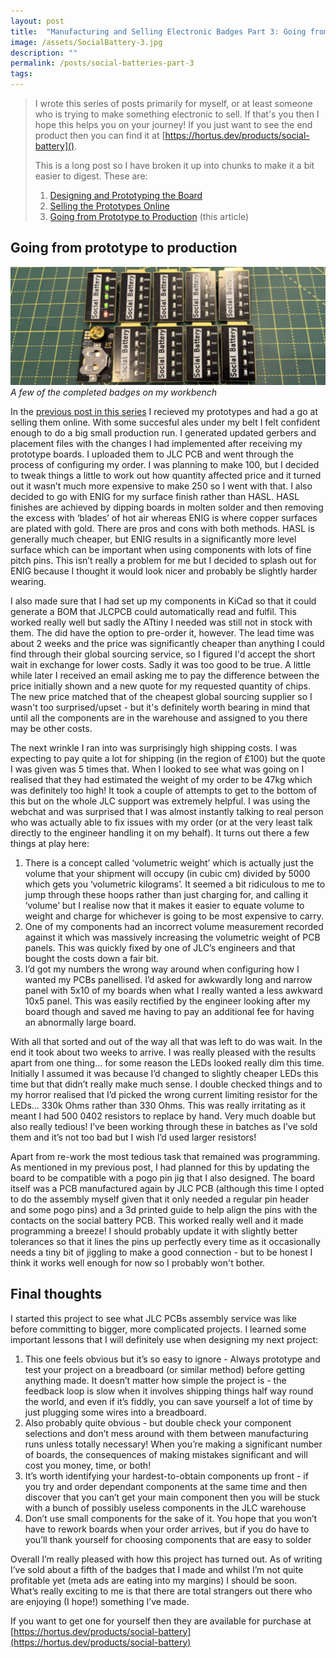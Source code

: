 ```yaml
---
layout: post
title:  "Manufacturing and Selling Electronic Badges Part 3: Going from Prototype to Production"
image: /assets/SocialBattery-3.jpg
description: ""
permalink: /posts/social-batteries-part-3
tags:
---
```


>I wrote this series of posts primarily for myself, or at least someone who is trying to make something electronic to sell. If that's you then I hope this helps you on your journey!  If you just want to see the end product then you can find it at [https://hortus.dev/products/social-battery](). 
>
>This is a long post so I have broken it up into chunks to make it a bit easier to digest. These are:
>
>1. [Designing and Prototyping the Board](/posts/social-batteries-part-1)
>2. [Selling the Prototypes Online](/posts/social-batteries-part-2)
>3. [Going from Prototype to Production](/posts/social-batteries-part-3) (this article)

## Going from prototype to production
![The final product on my workbench](/assets/SocialBattery-3.jpg)
*A few of the completed badges on my workbench*

In the [previous post in this series](/posts/social-batteries-part-2) I recieved my prototypes and had a go at selling them online. With some succesful ales under my belt I felt confident enough to do a big small production run. I generated updated gerbers and placement files with the changes I had implemented after receiving my prototype boards. I uploaded them to JLC PCB and went through the process of configuring my order. I was planning to make 100, but I decided to tweak things a little to work out how quantity affected price and it turned out it wasn’t much more expensive to make 250 so I went with that. I also decided to go with ENIG for my surface finish rather than HASL. HASL finishes are achieved by dipping boards in molten solder and then removing the excess with ‘blades’ of hot air whereas ENIG is where copper surfaces are plated with gold. There are pros and cons with both methods. HASL is generally much cheaper, but ENIG results in a significantly more level surface which can be important when using components with lots of fine pitch pins. This isn’t really a problem for me but I decided to splash out for ENIG because I thought it would look nicer and probably be slightly harder wearing.

I also made sure that I had set up my components in KiCad so that it could generate a BOM that JLCPCB could automatically read and fulfil. This worked really well but sadly the ATtiny I needed was still not in stock with them. The did have the option to pre-order it, however. The lead time was about 2 weeks and the price was significantly cheaper than anything I could find through their global sourcing service, so I figured I'd accept the short wait in exchange for lower costs. Sadly it was too good to be true. A little while later I received  an email asking me to pay the difference between the price initially shown and a new quote for my requested quantity of chips. The new price matched that of the cheapest global sourcing supplier so I wasn't too surprised/upset - but it's definitely worth bearing in mind that until all the components are in the warehouse and assigned to you there may be other costs.

The next wrinkle I ran into was surprisingly high shipping costs. I was expecting to pay quite a lot for shipping (in the region of £100) but the quote I was given was 5 times that. When I looked to see what was going on I realised that they had estimated the weight of my order to be 47kg which was definitely too high! It took a couple of attempts to get to the bottom of this but on the whole JLC support was extremely helpful. I was using the webchat and was surprised that I was almost instantly talking to real person who was actually able to fix issues with my order (or at the very least talk directly to the engineer handling it on my behalf). It turns out there a few things at play here:

1. There is a concept called ‘volumetric weight’ which is actually just the volume that your shipment will occupy (in cubic cm) divided by 5000 which gets you ‘volumetric kilograms’. It seemed a bit ridiculous to me to jump through these hoops rather than just charging for, and calling it ‘volume’ but I realise now that it makes it easier to equate volume to weight and charge for whichever is going to be most expensive to carry.
2. One of my components had an incorrect volume measurement recorded against it which was massively increasing the volumetric weight of PCB panels. This was quickly fixed by one of JLC’s engineers and that bought the costs down a fair bit.
3. I’d got my numbers the wrong way around when configuring how I wanted my PCBs panellised. I’d asked for awkwardly long and narrow panel with 5x10 of my boards when what I really wanted a less awkward 10x5 panel. This was easily rectified by the engineer looking after my board though and saved me having to pay an additional fee for having an abnormally large board.

With all that sorted and out of the way all that was left to do was wait. In the end it took about two weeks to arrive. I was really pleased with the results apart from one thing… for some reason the LEDs looked really dim this time. Initially I assumed it was because I’d changed to slightly cheaper LEDs this time but that didn’t really make much sense. I double checked things and to my horror realised that I’d picked the wrong current limiting resistor for the LEDs… 330k Ohms rather than 330 Ohms. This was really irritating as it meant I had 500 0402 resistors to replace by hand. Very much doable but also really tedious!  I’ve been working through these in batches as I’ve sold them and it’s not too bad but I wish I’d used larger resistors!

Apart from re-work the most tedious task that remained was programming. As mentioned in my previous post, I had planned for this by updating the board to be compatible with a pogo pin jig that I also designed. The board itself was a PCB manufactured again by JLC PCB (although this time I opted to do the assembly myself given that it only needed a regular pin header and some pogo pins) and a 3d printed guide to help align the pins with the contacts on the social battery PCB. This worked really well and it made programming a breeze! I should probably update it with slightly better tolerances so that it lines the pins up perfectly every time as it occasionally needs a tiny bit of jiggling to make a good connection - but to be honest I think it works well enough for now so I probably won't bother.

## Final thoughts
I started this project to see what JLC PCBs assembly service was like before committing to bigger, more complicated projects.  I learned some important lessons that I will definitely use when designing my next project:

1. This one feels obvious but it’s so easy to ignore - Always prototype and test your project on a breadboard (or similar method) before getting anything made. It doesn’t matter how simple the project is - the feedback loop is slow when it involves shipping things half way round the world, and even if it’s fiddly, you can save yourself a lot of time by just plugging some wires into a breadboard.
2. Also probably quite obvious - but double check your component selections and don’t mess around with them between manufacturing runs unless totally necessary! When you’re making a significant number of boards, the consequences of making mistakes significant and will cost you money, time, or both!
3. It’s worth identifying your hardest-to-obtain components up front - if you try and order dependant components at the same time and then discover that you can’t get your main component then you will be stuck with a bunch of possibly useless components in the JLC warehouse
4. Don’t use small components for the sake of it. You hope that you won’t have to rework boards when your order arrives, but if you do have to you’ll thank yourself for choosing components that are easy to solder

Overall I’m really pleased with how this project has turned out. As of writing I’ve sold about a fifth of the badges that I made and whilst I’m not quite profitable yet (meta ads are eating into my margins) I should be soon. What’s really exciting to me is that there are total strangers out there who are enjoying (I hope!) something I’ve made. 

If you want to get one for yourself then they are available for purchase at [https://hortus.dev/products/social-battery](https://hortus.dev/products/social-battery)



